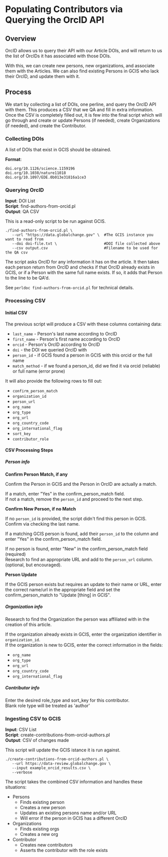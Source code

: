 # Populating Contributors via Querying the OrcID API

## Overview

OrcID allows us to query their API with our Article DOIs, and will return
to us the list of OrcIDs it has associated with those DOIs.  

With this, we can create new persons, new organizations, and associate them
with the Articles. We can also find existing Persons in GCIS who lack their
OrcID, and update them with it.

## Process

We start by collecting a list of DOIs, one perline, and query the OrcID API
with them. This produces a CSV that we QA and fill in extra information. Once
the CSV is completely filled out, it is few into the final script which will
go through and create or update Persons (if needed), create Organizations (if
needed), and create the Contributor.

### Collecting DOIs

A list of DOIs that exist in GCIS should be obtained.

**Format**:  
```
doi.org/10.1126/science.1159196
doi.org/10.1038/nature11018
doi.org/10.1097/EDE.0b013e31816a1ce3
```

### Querying OrcID

**Input**: DOI List  
**Script**: find-authors-from-orcid.pl  
**Output**: QA CSV  

This is a read-only script to be run against GCIS.

```
./find-authors-from-orcid.pl \
   --url "https://data.globalchange.gov" \  #The GCIS instance you want to read from
   --doi doi-file.txt \                     #DOI file collected above
   --csv output.csv                         #Filename to be used for the QA csv
```

The script asks OrcID for any information it has on the article. It then takes each person
return from OrcID and checks if that OrcID already exists in GCIS, or if a Person with the
same full name exists. If so, it adds that Person to the line to be QA'd.

See `perldoc find-authors-from-orcid.pl` for technical details.

### Processing CSV

#### Initial CSV
The previous script will produce a CSV with these columns containing data:

 - `last_name`    - Person's last name according to OrcID
 - `first_name`   - Person's first name according to OrcID
 - `orcid`        - Person's OrcID according to OrcID
 - `doi`          - the DOI we queried OrcID with
 - `person_id`    - if GCIS found a person in GCIS with this orcid or the full name
 - `match_method` - if we found a person_id, did we find it via orcid (reliable) or full name (error prone)

It will also provide the following rows to fill out:

 - `confirm_person_match`
 - `organization_id`
 - `person_url`
 - `org_name`
 - `org_type`
 - `org_url`
 - `org_country_code`
 - `org_international_flag`
 - `sort_key`
 - `contributor_role`

#### CSV Processing Steps

##### Person info
**Confirm Person Match, if any**  

Confirm the Person in GCIS and the Person in OrcID are actually a match.  

If a match, enter "Yes" in the confirm_person_match field.  
If not a match, remove the `person_id` and proceed to the next step.  

**Confirm New Person, if no Match**  

If no `person_id` is provided, the script didn't find this person in GCIS.  
Confirm via checking the last name.  

If a matching GCIS person is found, add their `person_id` to the column and enter "Yes" in the confirm_person_match field.  

If no person is found, enter "New" in the confirm_person_match field (required)  
Research to find an appropriate URL and add to the `person_url` column. (optional, but encouraged).  

**Person Update**  

If the GCIS person exists but requires an update to their name or URL, enter the correct name/url in the appropriate field and set the confirm_person_match to "Update [thing] in GCIS".  

##### Organization info

Research to find the Organization the person was affiliated with in the creation of this article.  

If the organization already exists in GCIS, enter the organization identifier in `organization_id`.  
If the organization is new to GCIS, enter the correct information in the fields:  

 - `org_name`
 - `org_type`
 - `org_url`
 - `org_country_code`
 - `org_international_flag`

##### Contributor info

Enter the desired role_type and sort_key for this contributor.  
Blank role type will be treated as 'author'  

### Ingesting CSV to GCIS

**Input**: CSV List  
**Script**: create-contributions-from-orcid-authors.pl  
**Output**: CSV of changes made  

This script will update the GCIS istance it is run against.

```
./create-contributions-from-orcid-authors.pl \
   --url https://data-review.globalchange.gov \
   --input example_orcid_results.csv \
   --verbose
```

The script takes the combined CSV information and handles these situations:

  - Persons
    - Finds existing person
    - Creates a new person
    - Updates an existing persons name and/or URL
    - Will error if the person in GCIS has a different OrcID
  - Organizations
    - Finds existing orgs
    - Creates a new org
  - Contributor
    - Creates new contributors
    - Asserts the contributor with the role exists


